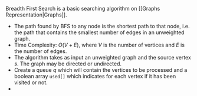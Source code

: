 Breadth First Search is a basic searching algorithm on [[Graphs Representation|Graphs]].
- The path found by BFS to any node is the shortest path to that node, i.e. the path that contains the smallest number of edges in an unweighted graph.
- Time Complexity: $O(V+E)$, where $V$ is the number of vertices and $E$ is the number of edges.
- The algorithm takes as input an unweighted graph and the source vertex $s$. The graph may be directed or undirected.
- Create a queue $q$ which will contain the vertices to be processed and a boolean array `used[]` which indicates for each vertex if it has been visited or not.
- 